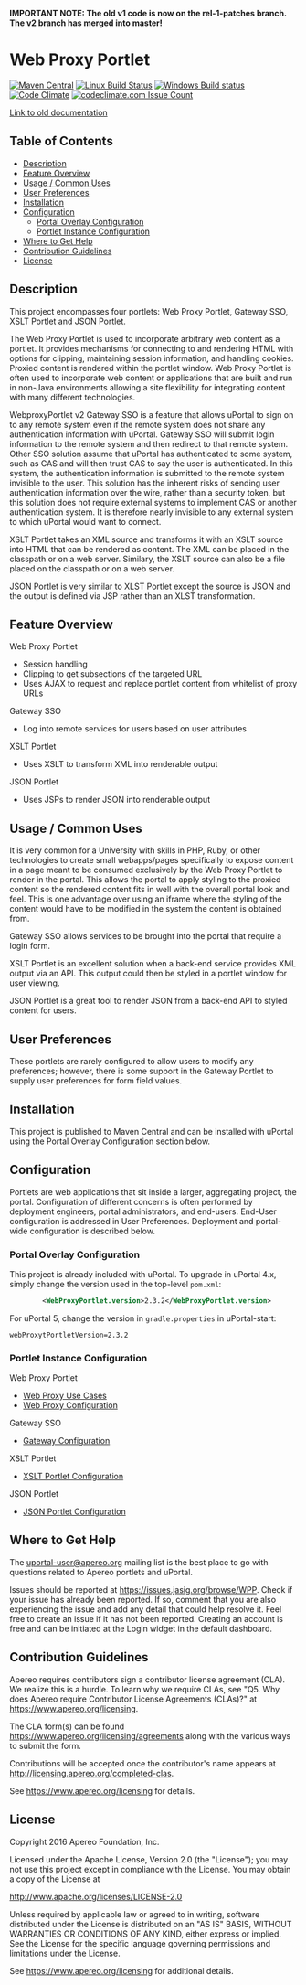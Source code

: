 **IMPORTANT NOTE:  The old v1 code is now on the rel-1-patches branch.  The v2 branch has merged into master!**

# Web Proxy Portlet

[![Maven Central](https://maven-badges.herokuapp.com/maven-central/org.jasig.portlet.proxy/WebProxyPortlet/badge.svg)](https://maven-badges.herokuapp.com/maven-central/org.jasig.portlet.proxy/WebProxyPortlet)
[![Linux Build Status](https://travis-ci.org/Jasig/WebproxyPortlet.svg?branch=master)](https://travis-ci.org/Jasig/WebproxyPortlet)
[![Windows Build status](https://ci.appveyor.com/api/projects/status/w832ay3finb789ng/branch/master?svg=true)](https://ci.appveyor.com/project/ChristianMurphy/webproxyportlet/branch/master)
[![Code Climate](https://codeclimate.com/github/Jasig/WebproxyPortlet/badges/gpa.svg)](https://codeclimate.com/github/Jasig/WebproxyPortlet)
[![codeclimate.com Issue Count](https://codeclimate.com/github/Jasig/WebproxyPortlet/badges/issue_count.svg)](https://codeclimate.com/github/Jasig/WebproxyPortlet)


[Link to old documentation](https://wiki.jasig.org/display/PLT/WebProxy)

## Table of Contents
  - [Description](#desc)
  - [Feature Overview](#features)
  - [Usage / Common Uses](#usage)
  - [User Preferences](#prefs)
  - [Installation](#install)
  - [Configuration](#config)
    - [Portal Overlay Configuration](#overlay)
    - [Portlet Instance Configuration](#portlet_config)
  - [Where to Get Help](#help)
  - [Contribution Guidelines](#contrib)
  - [License](#license)

## <a name="desc"></a> Description
This project encompasses four portlets: Web Proxy Portlet, Gateway SSO, XSLT Portlet and JSON Portlet.

The Web Proxy Portlet is used to incorporate arbitrary web content as a portlet. It provides mechanisms for connecting
to and rendering HTML with options for clipping, maintaining session information, and handling cookies. Proxied content
is rendered within the portlet window.  Web Proxy Portlet is often used to incorporate web content or applications that
are built and run in non-Java environments allowing a site flexibility for integrating content with many different
technologies.

WebproxyPortlet v2 Gateway SSO is a feature that allows uPortal to sign on to any remote system even if the remote system
does not share any authentication information with uPortal.  Gateway SSO will submit login information to the remote
system and then redirect to that remote system.  Other SSO solution assume that uPortal has authenticated to some system,
such as CAS and will then trust CAS to say the user is authenticated.  In this system, the authentication information is
submitted to the remote system invisible to the user.  This solution has the inherent risks of sending user authentication
information over the wire, rather than a security token, but this solution does not require external systems to implement
CAS or another authentication system.  It is therefore nearly invisible to any external system to which uPortal would want
to connect.

XSLT Portlet takes an XML source and transforms it with an XSLT source into HTML that can be rendered as content. The XML
can be placed in the classpath or on a web server. Similary, the XSLT source can also be a file placed on the classpath
or on a web server.

JSON Portlet is very similar to XLST Portlet except the source is JSON and the output is defined via JSP rather than
an XLST transformation.

## <a name="features"></a> Feature Overview
Web Proxy Portlet
  - Session handling
  - Clipping to get subsections of the targeted URL
  - Uses AJAX to request and replace portlet content from whitelist of proxy URLs

Gateway SSO
  - Log into remote services for users based on user attributes

XSLT Portlet
  - Uses XSLT to transform XML into renderable output

JSON Portlet
  - Uses JSPs to render JSON into renderable output

## <a name="usage"></a> Usage / Common Uses
It is very common for a University with skills in PHP, Ruby, or other technologies to create small webapps/pages
specifically to expose content in a page meant to be consumed exclusively by the Web Proxy Portlet to render in the
portal. This allows the portal to apply styling to the proxied content so the rendered content fits in well with the
overall portal look and feel. This is one advantage over using an iframe where the styling of the content would have to
be modified in the system the content is obtained from.

Gateway SSO allows services to be brought into the portal that require a login form.

XSLT Portlet is an excellent solution when a back-end service provides XML output via an API. This output could then
be styled in a portlet window for user viewing.

JSON Portlet is a great tool to render JSON from a back-end API to styled content for users.

## <a name="prefs"></a> User Preferences
These portlets are rarely configured to allow users to modify any preferences; however, there is some support in the
Gateway Portlet to supply user preferences for form field values.

## <a name="install"></a> Installation
This project is published to Maven Central and can be installed with uPortal
using the Portal Overlay Configuration section below.

## <a name="config"></a> Configuration
Portlets are web applications that sit inside a larger, aggregating project, the portal.
Configuration of different concerns is often performed by deployment engineers,
portal administrators, and end-users. End-User configuration is addressed
in User Preferences. Deployment and portal-wide configuration is described below.

### <a name="overlay"></a> Portal Overlay Configuration
This project is already included with uPortal. To upgrade in uPortal 4.x, simply change the version
used in the top-level `pom.xml`:

```xml
        <WebProxyPortlet.version>2.3.2</WebProxyPortlet.version>
```

For uPortal 5, change the version in `gradle.properties` in uPortal-start:

```properties
webProxytPortletVersion=2.3.2
```

### <a name="portlet_config"></a> Portlet Instance Configuration
Web Proxy Portlet
  - [Web Proxy Use Cases](/docs/wpp_usage.md)
  - [Web Proxy Configuration](/docs/wpp_config.md)

Gateway SSO
  - [Gateway Configuration](/docs/gateway_config.md)

XSLT Portlet
  - [XSLT Portlet Configuration](/docs/xslt_config.md)

JSON Portlet
  - [JSON Portlet Configuration](/docs/json_config.md)

## <a name="help"></a> Where to Get Help
The <uportal-user@apereo.org> mailing list is the best place to go with
questions related to Apereo portlets and uPortal.

Issues should be reported at <https://issues.jasig.org/browse/WPP>.
Check if your issue has already been reported. If so, comment that you are also
experiencing the issue and add any detail that could help resolve it. Feel free to
create an issue if it has not been reported. Creating an account is free and can be
initiated at the Login widget in the default dashboard.

## <a name="contrib"></a> Contribution Guidelines
Apereo requires contributors sign a contributor license agreement (CLA).
We realize this is a hurdle. To learn why we require CLAs, see
"Q5. Why does Apereo require Contributor License Agreements (CLAs)?"
at <https://www.apereo.org/licensing>.

The CLA form(s) can be found <https://www.apereo.org/licensing/agreements> along
with the various ways to submit the form.

Contributions will be accepted once the contributor's name appears at
<http://licensing.apereo.org/completed-clas>.

See <https://www.apereo.org/licensing> for details.

## <a name="license"></a> License

Copyright 2016 Apereo Foundation, Inc.

Licensed under the Apache License, Version 2.0 (the "License");
you may not use this project except in compliance with the License.
You may obtain a copy of the License at

<http://www.apache.org/licenses/LICENSE-2.0>

Unless required by applicable law or agreed to in writing, software
distributed under the License is distributed on an "AS IS" BASIS,
WITHOUT WARRANTIES OR CONDITIONS OF ANY KIND, either express or implied.
See the License for the specific language governing permissions and
limitations under the License.

See <https://www.apereo.org/licensing> for additional details.
